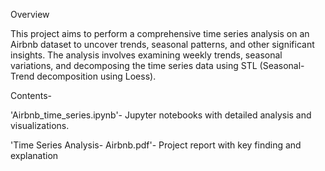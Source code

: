 Overview

This project aims to perform a comprehensive time series analysis on an Airbnb dataset to uncover trends, seasonal patterns, and other significant insights. The analysis involves examining weekly trends, seasonal variations, and decomposing the time series data using STL (Seasonal-Trend decomposition using Loess).


Contents-

'Airbnb_time_series.ipynb'- Jupyter notebooks with detailed analysis and visualizations.

'Time Series Analysis- Airbnb.pdf'- Project report with key finding and explanation
